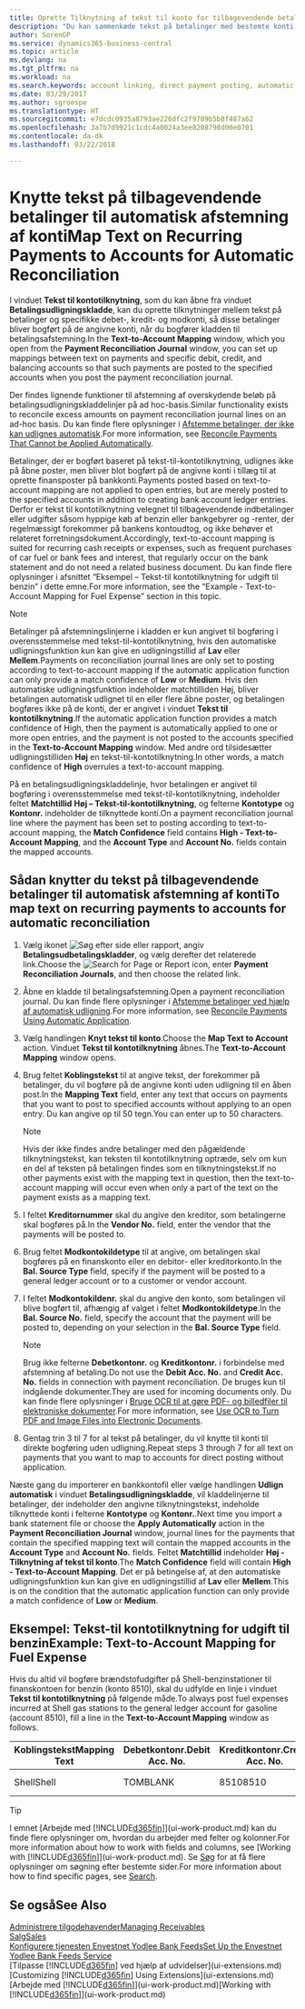 ```yaml
---
title: Oprette Tilknytning af tekst til konto for tilbagevendende betalinger | Microsoft Docs
description: "Du kan sammenkæde tekst på betalinger med bestemte konti, så betalinger bogføres på kontiene, når du bogfører betalingsudligningskladden."
author: SorenGP
ms.service: dynamics365-business-central
ms.topic: article
ms.devlang: na
ms.tgt_pltfrm: na
ms.workload: na
ms.search.keywords: account linking, direct payment posting, automatic payment processing, reconcile payment, recurring expense, recurring cash receipt
ms.date: 03/29/2017
ms.author: sgroespe
ms.translationtype: HT
ms.sourcegitcommit: e7dcdc0935a8793ae226dfc2f9709b5b8f487a62
ms.openlocfilehash: 3a7b7d9921c1cdc4a0024a3ee8208798d00e0701
ms.contentlocale: da-dk
ms.lasthandoff: 03/22/2018

---
```

# <a name="map-text-on-recurring-payments-to-accounts-for-automatic-reconciliation"></a><span data-ttu-id="7dcc6-103">Knytte tekst på tilbagevendende betalinger til automatisk afstemning af konti</span><span class="sxs-lookup"><span data-stu-id="7dcc6-103">Map Text on Recurring Payments to Accounts for Automatic Reconciliation</span></span>
<span data-ttu-id="7dcc6-104">I vinduet **Tekst til kontotilknytning**, som du kan åbne fra vinduet **Betalingsudligningskladde**, kan du oprette tilknytninger mellem tekst på betalinger og specifikke debet-, kredit- og modkonti, så disse betalinger bliver bogført på de angivne konti, når du bogfører kladden til betalingsafstemning.</span><span class="sxs-lookup"><span data-stu-id="7dcc6-104">In the **Text-to-Account Mapping** window, which you open from the **Payment Reconciliation Journal** window, you can set up mappings between text on payments and specific debit, credit, and balancing accounts so that such payments are posted to the specified accounts when you post the payment reconciliation journal.</span></span>

<span data-ttu-id="7dcc6-105">Der findes lignende funktioner til afstemning af overskydende beløb på betalingsudligningskladdelinjer på ad hoc-basis.</span><span class="sxs-lookup"><span data-stu-id="7dcc6-105">Similar functionality exists to reconcile excess amounts on payment reconciliation journal lines on an ad-hoc basis.</span></span> <span data-ttu-id="7dcc6-106">Du kan finde flere oplysninger i [Afstemme betalinger, der ikke kan udlignes automatisk](receivables-how-reconcile-payments-cannot-apply-auto.md).</span><span class="sxs-lookup"><span data-stu-id="7dcc6-106">For more information, see [Reconcile Payments That Cannot be Applied Automatically](receivables-how-reconcile-payments-cannot-apply-auto.md).</span></span>

<span data-ttu-id="7dcc6-107">Betalinger, der er bogført baseret på tekst-til-kontotilknytning, udlignes ikke på åbne poster, men bliver blot bogført på de angivne konti i tillæg til at oprette finansposter på bankkonti.</span><span class="sxs-lookup"><span data-stu-id="7dcc6-107">Payments posted based on text-to-account mapping are not applied to open entries, but are merely posted to the specified accounts in addition to creating bank account ledger entries.</span></span> <span data-ttu-id="7dcc6-108">Derfor er tekst til kontotilknytning velegnet til tilbagevendende indbetalinger eller udgifter såsom hyppige køb af benzin eller bankgebyrer og -renter, der regelmæssigt forekommer på bankens kontoudtog, og ikke behøver et relateret forretningsdokument.</span><span class="sxs-lookup"><span data-stu-id="7dcc6-108">Accordingly, text-to-account mapping is suited for recurring cash receipts or expenses, such as frequent purchases of car fuel or bank fees and interest, that regularly occur on the bank statement and do not need a related business document.</span></span> <span data-ttu-id="7dcc6-109">Du kan finde flere oplysninger i afsnittet “Eksempel – Tekst-til kontotilknytning for udgift til benzin” i dette emne.</span><span class="sxs-lookup"><span data-stu-id="7dcc6-109">For more information, see the “Example - Text-to-Account Mapping for Fuel Expense” section in this topic.</span></span>

> [!NOTE]  
>   <span data-ttu-id="7dcc6-110">Betalinger på afstemningslinjerne i kladden er kun angivet til bogføring i overensstemmelse med tekst-til-kontotilknytning, hvis den automatiske udligningsfunktion kun kan give en udligningstillid af **Lav** eller **Mellem**.</span><span class="sxs-lookup"><span data-stu-id="7dcc6-110">Payments on reconciliation journal lines are only set to posting according to text-to-account mapping if the automatic application function can only provide a match confidence of **Low** or **Medium**.</span></span> <span data-ttu-id="7dcc6-111">Hvis den automatiske udligningsfunktion indeholder matchtilliden Høj, bliver betalingen automatisk udlignet til en eller flere åbne poster, og betalingen bogføres ikke på de konti, der er angivet i vinduet **Tekst til kontotilknytning**.</span><span class="sxs-lookup"><span data-stu-id="7dcc6-111">If the automatic application function provides a match confidence of High, then the payment is automatically applied to one or more open entries, and the payment is not posted to the accounts specified in the **Text-to-Account Mapping** window.</span></span> <span data-ttu-id="7dcc6-112">Med andre ord tilsidesætter udligningstilliden **Høj** en tekst-til-kontotilknytning.</span><span class="sxs-lookup"><span data-stu-id="7dcc6-112">In other words, a match confidence of **High** overrules a text-to-account mapping.</span></span>

<span data-ttu-id="7dcc6-113">På en betalingsudligningskladdelinje, hvor betalingen er angivet til bogføring i overensstemmelse med tekst-til-kontotilknytning, indeholder feltet **Matchtillid** **Høj – Tekst-til-kontotilknytning**, og felterne **Kontotype** og **Kontonr.** indeholder de tilknyttede konti.</span><span class="sxs-lookup"><span data-stu-id="7dcc6-113">On a payment reconciliation journal line where the payment has been set to posting according to text-to-account mapping, the **Match Confidence** field contains **High - Text-to-Account Mapping**, and the **Account Type** and **Account No.** fields contain the mapped accounts.</span></span>

## <a name="to-map-text-on-recurring-payments-to-accounts-for-automatic-reconciliation"></a><span data-ttu-id="7dcc6-114">Sådan knytter du tekst på tilbagevendende betalinger til automatisk afstemning af konti</span><span class="sxs-lookup"><span data-stu-id="7dcc6-114">To map text on recurring payments to accounts for automatic reconciliation</span></span>
1. <span data-ttu-id="7dcc6-115">Vælg ikonet ![Søg efter side eller rapport](media/ui-search/search_small.png "Ikonet Søg efter side eller rapport"), angiv **Betalingsudbetalingskladder**, og vælg derefter det relaterede link.</span><span class="sxs-lookup"><span data-stu-id="7dcc6-115">Choose the ![Search for Page or Report](media/ui-search/search_small.png "Search for Page or Report icon") icon, enter **Payment Reconciliation Journals**, and then choose the related link.</span></span>
2. <span data-ttu-id="7dcc6-116">Åbne en kladde til betalingsafstemning.</span><span class="sxs-lookup"><span data-stu-id="7dcc6-116">Open a payment reconciliation journal.</span></span> <span data-ttu-id="7dcc6-117">Du kan finde flere oplysninger i [Afstemme betalinger ved hjælp af automatisk udligning](receivables-how-reconcile-payments-auto-application.md).</span><span class="sxs-lookup"><span data-stu-id="7dcc6-117">For more information, see [Reconcile Payments Using Automatic Application](receivables-how-reconcile-payments-auto-application.md).</span></span>
3. <span data-ttu-id="7dcc6-118">Vælg handlingen **Knyt tekst til konto**.</span><span class="sxs-lookup"><span data-stu-id="7dcc6-118">Choose the **Map Text to Account** action.</span></span> <span data-ttu-id="7dcc6-119">Vinduet **Tekst til kontotilknytning** åbnes.</span><span class="sxs-lookup"><span data-stu-id="7dcc6-119">The **Text-to-Account Mapping** window opens.</span></span>
4. <span data-ttu-id="7dcc6-120">Brug feltet **Koblingstekst** til at angive tekst, der forekommer på betalinger, du vil bogføre på de angivne konti uden udligning til en åben post.</span><span class="sxs-lookup"><span data-stu-id="7dcc6-120">In the **Mapping Text** field, enter any text that occurs on payments that you want to post to specified accounts without applying to an open entry.</span></span> <span data-ttu-id="7dcc6-121">Du kan angive op til 50 tegn.</span><span class="sxs-lookup"><span data-stu-id="7dcc6-121">You can enter up to 50 characters.</span></span>

    > [!NOTE]  
    >   <span data-ttu-id="7dcc6-122">Hvis der ikke findes andre betalinger med den pågældende tilknytningstekst, kan teksten til kontotilknytning optræde, selv om kun en del af teksten på betalingen findes som en tilknytningstekst.</span><span class="sxs-lookup"><span data-stu-id="7dcc6-122">If no other payments exist with the mapping text in question, then the text-to-account mapping will occur even when only a part of the text on the payment exists as a mapping text.</span></span>
5. <span data-ttu-id="7dcc6-123">I feltet **Kreditornummer** skal du angive den kreditor, som betalingerne skal bogføres på.</span><span class="sxs-lookup"><span data-stu-id="7dcc6-123">In the **Vendor No.** field, enter the vendor that the payments will be posted to.</span></span>
6. <span data-ttu-id="7dcc6-124">Brug feltet **Modkontokildetype** til at angive, om betalingen skal bogføres på en finanskonto eller en debitor- eller kreditorkonto.</span><span class="sxs-lookup"><span data-stu-id="7dcc6-124">In the **Bal. Source Type** field, specify if the payment will be posted to a general ledger account or to a customer or vendor account.</span></span>
7. <span data-ttu-id="7dcc6-125">I feltet **Modkontokildenr.** skal du angive den konto, som betalingen vil blive bogført til, afhængig af valget i feltet **Modkontokildetype**.</span><span class="sxs-lookup"><span data-stu-id="7dcc6-125">In the **Bal. Source No.** field, specify the account that the payment will be posted to, depending on your selection in the **Bal. Source Type** field.</span></span>

    > [!NOTE]
    > <span data-ttu-id="7dcc6-126">Brug ikke felterne **Debetkontonr.** og **Kreditkontonr.** i forbindelse med afstemning af betaling.</span><span class="sxs-lookup"><span data-stu-id="7dcc6-126">Do not use the **Debit Acc. No.** and **Credit Acc. No.** fields in connection with payment reconciliation.</span></span> <span data-ttu-id="7dcc6-127">De bruges kun til indgående dokumenter.</span><span class="sxs-lookup"><span data-stu-id="7dcc6-127">They are used for incoming documents only.</span></span> <span data-ttu-id="7dcc6-128">Du kan finde flere oplysninger i [Bruge OCR til at gøre PDF- og billedfiler til elektroniske dokumenter](across-how-use-ocr-pdf-images-files.md).</span><span class="sxs-lookup"><span data-stu-id="7dcc6-128">For more information, see [Use OCR to Turn PDF and Image Files into Electronic Documents](across-how-use-ocr-pdf-images-files.md).</span></span>

8. <span data-ttu-id="7dcc6-129">Gentag trin 3 til 7 for al tekst på betalinger, du vil knytte til konti til direkte bogføring uden udligning.</span><span class="sxs-lookup"><span data-stu-id="7dcc6-129">Repeat steps 3 through 7 for all text on payments that you want to map to accounts for direct posting without application.</span></span>

<span data-ttu-id="7dcc6-130">Næste gang du importerer en bankkontofil eller vælge handlingen **Udlign automatisk** i vinduet **Betalingsudligningskladde**, vil kladdelinjerne til betalinger, der indeholder den angivne tilknytningstekst, indeholde tilknyttede konti i felterne **Kontotype** og **Kontonr.**.</span><span class="sxs-lookup"><span data-stu-id="7dcc6-130">Next time you import a bank statement file or choose the **Apply Automatically** action in the **Payment Reconciliation Journal** window, journal lines for the payments that contain the specified mapping text will contain the mapped accounts in the **Account Type** and **Account No.** fields.</span></span> <span data-ttu-id="7dcc6-131">Feltet **Matchtillid** indeholder **Høj - Tilknytning af tekst til konto**.</span><span class="sxs-lookup"><span data-stu-id="7dcc6-131">The **Match Confidence** field will contain **High - Text-to-Account Mapping**.</span></span> <span data-ttu-id="7dcc6-132">Det er på betingelse af, at den automatiske udligningsfunktion kun kan give en udligningstillid af **Lav** eller **Mellem**.</span><span class="sxs-lookup"><span data-stu-id="7dcc6-132">This is on the condition that the automatic application function can only provide a match confidence of **Low** or **Medium**.</span></span>

## <a name="example-text-to-account-mapping-for-fuel-expense"></a><span data-ttu-id="7dcc6-133">Eksempel: Tekst-til kontotilknytning for udgift til benzin</span><span class="sxs-lookup"><span data-stu-id="7dcc6-133">Example: Text-to-Account Mapping for Fuel Expense</span></span>
<span data-ttu-id="7dcc6-134">Hvis du altid vil bogføre brændstofudgifter på Shell-benzinstationer til finanskontoen for benzin (konto 8510), skal du udfylde en linje i vinduet **Tekst til kontotilknytning** på følgende måde.</span><span class="sxs-lookup"><span data-stu-id="7dcc6-134">To always post fuel expenses incurred at Shell gas stations to the general ledger account for gasoline (account 8510), fill a line in the **Text-to-Account Mapping** window as follows.</span></span>

| <span data-ttu-id="7dcc6-135">Koblingstekst</span><span class="sxs-lookup"><span data-stu-id="7dcc6-135">Mapping Text</span></span> | <span data-ttu-id="7dcc6-136">Debetkontonr.</span><span class="sxs-lookup"><span data-stu-id="7dcc6-136">Debit Acc. No.</span></span> | <span data-ttu-id="7dcc6-137">Kreditkontonr.</span><span class="sxs-lookup"><span data-stu-id="7dcc6-137">Credit Acc. No.</span></span> | <span data-ttu-id="7dcc6-138">Modkontokildetype</span><span class="sxs-lookup"><span data-stu-id="7dcc6-138">Bal. Source Type</span></span> | <span data-ttu-id="7dcc6-139">Modkontokildenr.</span><span class="sxs-lookup"><span data-stu-id="7dcc6-139">Bal. Source No.</span></span> |
| --- | --- | --- | --- | --- |
| <span data-ttu-id="7dcc6-140">Shell</span><span class="sxs-lookup"><span data-stu-id="7dcc6-140">Shell</span></span> |<span data-ttu-id="7dcc6-141">TOM</span><span class="sxs-lookup"><span data-stu-id="7dcc6-141">BLANK</span></span> |<span data-ttu-id="7dcc6-142">8510</span><span class="sxs-lookup"><span data-stu-id="7dcc6-142">8510</span></span> |<span data-ttu-id="7dcc6-143">Finanskonto</span><span class="sxs-lookup"><span data-stu-id="7dcc6-143">G/L Account</span></span> |<span data-ttu-id="7dcc6-144">TOM</span><span class="sxs-lookup"><span data-stu-id="7dcc6-144">BLANK</span></span> |

> [!TIP]  
>   <span data-ttu-id="7dcc6-145">I emnet [Arbejde med [!INCLUDE[d365fin](includes/d365fin_long_md.md)]](ui-work-product.md) kan du finde flere oplysninger om, hvordan du arbejder med felter og kolonner.</span><span class="sxs-lookup"><span data-stu-id="7dcc6-145">For more information about how to work with fields and columns, see [Working with [!INCLUDE[d365fin](includes/d365fin_long_md.md)]](ui-work-product.md).</span></span> <span data-ttu-id="7dcc6-146">Se [Søg](ui-search.md) for at få flere oplysninger om søgning efter bestemte sider.</span><span class="sxs-lookup"><span data-stu-id="7dcc6-146">For more information about how to find specific pages, see [Search](ui-search.md).</span></span>

## <a name="see-also"></a><span data-ttu-id="7dcc6-147">Se også</span><span class="sxs-lookup"><span data-stu-id="7dcc6-147">See Also</span></span>
[<span data-ttu-id="7dcc6-148">Administrere tilgodehavender</span><span class="sxs-lookup"><span data-stu-id="7dcc6-148">Managing Receivables</span></span>](receivables-manage-receivables.md)  
[<span data-ttu-id="7dcc6-149">Salg</span><span class="sxs-lookup"><span data-stu-id="7dcc6-149">Sales</span></span>](sales-manage-sales.md)  
[<span data-ttu-id="7dcc6-150">Konfigurere tjenesten Envestnet Yodlee Bank Feeds</span><span class="sxs-lookup"><span data-stu-id="7dcc6-150">Set Up the Envestnet Yodlee Bank Feeds Service</span></span>](bank-how-setup-bank-statement-service.md)  
<span data-ttu-id="7dcc6-151">[Tilpasse [!INCLUDE[d365fin](includes/d365fin_md.md)] ved hjælp af udvidelser](ui-extensions.md)</span><span class="sxs-lookup"><span data-stu-id="7dcc6-151">[Customizing [!INCLUDE[d365fin](includes/d365fin_md.md)] Using Extensions](ui-extensions.md)</span></span>  
<span data-ttu-id="7dcc6-152">[Arbejde med [!INCLUDE[d365fin](includes/d365fin_md.md)]](ui-work-product.md)</span><span class="sxs-lookup"><span data-stu-id="7dcc6-152">[Working with [!INCLUDE[d365fin](includes/d365fin_md.md)]](ui-work-product.md)</span></span>

